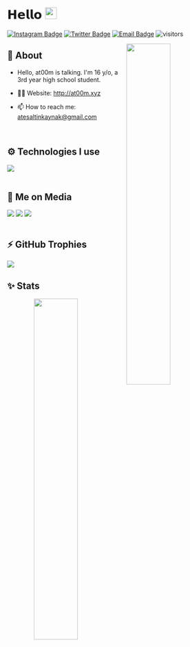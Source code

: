 # 𝗛𝗲𝗹𝗹𝗼 <img src="https://user-images.githubusercontent.com/5679180/79618120-0daffb80-80be-11ea-819e-d2b0fa904d07.gif" width="27"> 

[![Instagram Badge](https://img.shields.io/badge/-Instagram-5851DB?style=flat-square&labelColor=5851DB&logo=instagram&logoColor=white&link=https://instagram.com/at00mpeek)](https://instagram.com/at00mpeek)
[![Twitter Badge](https://img.shields.io/badge/-Twitter-1da1f2?style=flat-square&labelColor=1da1f2&logo=twitter&logoColor=white&link=https://twitter.com/justat00m)](https://twitter.com/at00mpeek)
[![Email Badge](https://img.shields.io/badge/-Email-c14438?style=flat-square&logo=Gmail&logoColor=white&link=mailto:atesaltinkaynak@mail.com)](mailto:atesaltinkaynak@gmail.com)
![visitors](https://visitor-badge.laobi.icu/badge?page_id=justat00m)

<img width="45%" align="right" src="https://github-readme-streak-stats.herokuapp.com/?user=justat00m&theme=black-ice&hide_border=true&stroke=0000&background=0D1117">

<div align="left" width="100%">
   
## 🧐 About

- Hello, at00m is talking. I'm 16 y/o, a 3rd year high school student.

- 👨‍💻 Website: http://at00m.xyz
- 📫 How to reach me: atesaltinkaynak@gmail.com
  
<br />
   
## ⚙️ Technologies I use
   
<img src="https://skillicons.dev/icons?i=js,java,html,css,php,tailwind,nodejs,mysql,mongodb,react,nextjs&theme=dark" />
</div>

<br />

## 📱 Me on Media
<div>
   <a href="https://instagram.com/at00mpeek"><img src="https://skillicons.dev/icons?i=instagram&theme=dark" /></a>
   <a href="https://twitter.com/@justatoom"><img src="https://skillicons.dev/icons?i=twitter&theme=dark" /></a>
   <a href="https://discord.com/users/654732196594319365"><img src="https://skillicons.dev/icons?i=discord&theme=dark" /></a>
</div>


<br />

## ⚡ GitHub Trophies</h2>
<img src="https://github-profile-trophy.vercel.app/?username=justat00m&theme=darkhub&no-frame=true&margin-w=15&margin-h=15" />

<br />

## ✨ Stats

<div align="center" width="100%">
   <img align="left" width="45%" src="https://github-readme-stats.vercel.app/api?username=justat00m&show_icons=true&count_private=true&theme=react&hide_border=true&bg_color=0D1117">
</div>

<br />
<br />
